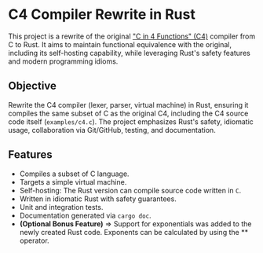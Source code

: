 # C4 Compiler Rewrite in Rust

This project is a rewrite of the original ["C in 4 Functions" (C4)](https://github.com/rswier/c4) compiler from C to Rust. It aims to maintain functional equivalence with the original, including its self-hosting capability, while leveraging Rust's safety features and modern programming idioms.

## Objective

Rewrite the C4 compiler (lexer, parser, virtual machine) in Rust, ensuring it compiles the same subset of C as the original C4, including the C4 source code itself (`examples/c4.c`). The project emphasizes Rust's safety, idiomatic usage, collaboration via Git/GitHub, testing, and documentation.

## Features

*   Compiles a subset of C language.
*   Targets a simple virtual machine.
*   Self-hosting: The Rust version can compile source code written in `C`.
*   Written in idiomatic Rust with safety guarantees.
*   Unit and integration tests.
*   Documentation generated via `cargo doc`.
*   **(Optional Bonus Feature)** => Support for exponentials was added to the newly created Rust code. Exponents can be calculated by using the ** operator.
